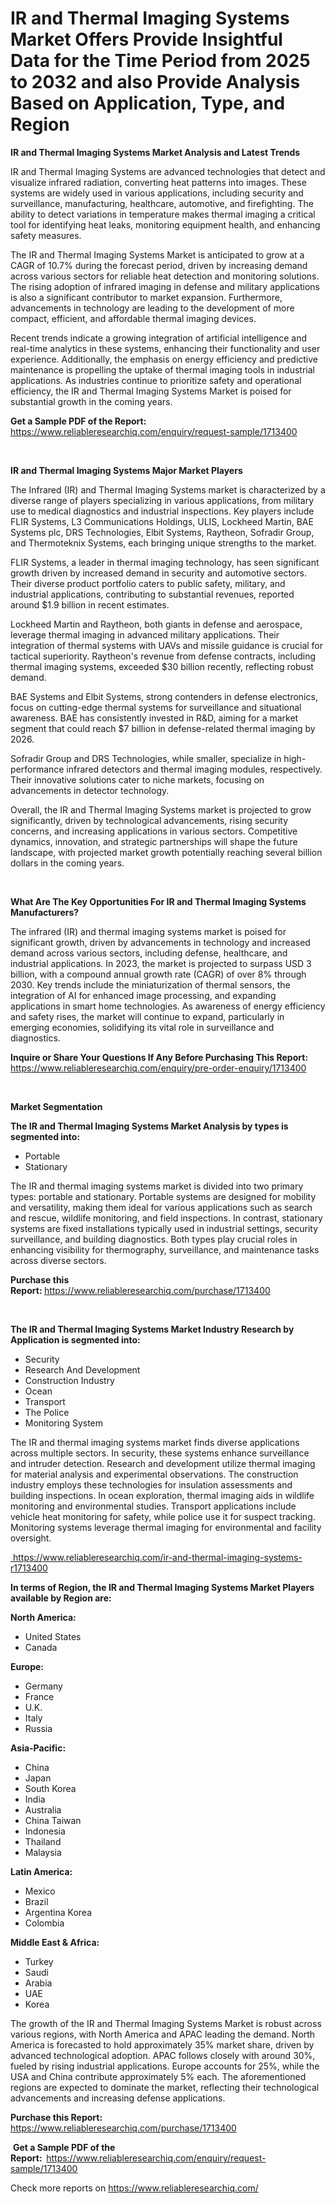 <p><h1>IR and Thermal Imaging Systems Market Offers Provide Insightful Data for the Time Period from 2025 to 2032 and also Provide Analysis Based on Application, Type, and Region</h1></p><p><strong>IR and Thermal Imaging Systems Market Analysis and Latest Trends</strong></p>
<p><p>IR and Thermal Imaging Systems are advanced technologies that detect and visualize infrared radiation, converting heat patterns into images. These systems are widely used in various applications, including security and surveillance, manufacturing, healthcare, automotive, and firefighting. The ability to detect variations in temperature makes thermal imaging a critical tool for identifying heat leaks, monitoring equipment health, and enhancing safety measures.</p><p>The IR and Thermal Imaging Systems Market is anticipated to grow at a CAGR of 10.7% during the forecast period, driven by increasing demand across various sectors for reliable heat detection and monitoring solutions. The rising adoption of infrared imaging in defense and military applications is also a significant contributor to market expansion. Furthermore, advancements in technology are leading to the development of more compact, efficient, and affordable thermal imaging devices. </p><p>Recent trends indicate a growing integration of artificial intelligence and real-time analytics in these systems, enhancing their functionality and user experience. Additionally, the emphasis on energy efficiency and predictive maintenance is propelling the uptake of thermal imaging tools in industrial applications. As industries continue to prioritize safety and operational efficiency, the IR and Thermal Imaging Systems Market is poised for substantial growth in the coming years.</p></p>
<p><strong>Get a Sample PDF of the Report:&nbsp;</strong> <a href="https://www.reliableresearchiq.com/enquiry/request-sample/1713400?utm_campaign=1117&utm_medium=2&utm_source=Github&utm_content=ia&utm_term=11012025&utm_id=ir-and-thermal-imaging-systems">https://www.reliableresearchiq.com/enquiry/request-sample/1713400</a></p>
<p>&nbsp;</p>
<p><strong>IR and Thermal Imaging Systems Major Market Players</strong></p>
<p><p>The Infrared (IR) and Thermal Imaging Systems market is characterized by a diverse range of players specializing in various applications, from military use to medical diagnostics and industrial inspections. Key players include FLIR Systems, L3 Communications Holdings, ULIS, Lockheed Martin, BAE Systems plc, DRS Technologies, Elbit Systems, Raytheon, Sofradir Group, and Thermoteknix Systems, each bringing unique strengths to the market.</p><p>FLIR Systems, a leader in thermal imaging technology, has seen significant growth driven by increased demand in security and automotive sectors. Their diverse product portfolio caters to public safety, military, and industrial applications, contributing to substantial revenues, reported around $1.9 billion in recent estimates.</p><p>Lockheed Martin and Raytheon, both giants in defense and aerospace, leverage thermal imaging in advanced military applications. Their integration of thermal systems with UAVs and missile guidance is crucial for tactical superiority. Raytheon's revenue from defense contracts, including thermal imaging systems, exceeded $30 billion recently, reflecting robust demand.</p><p>BAE Systems and Elbit Systems, strong contenders in defense electronics, focus on cutting-edge thermal systems for surveillance and situational awareness. BAE has consistently invested in R&D, aiming for a market segment that could reach $7 billion in defense-related thermal imaging by 2026.</p><p>Sofradir Group and DRS Technologies, while smaller, specialize in high-performance infrared detectors and thermal imaging modules, respectively. Their innovative solutions cater to niche markets, focusing on advancements in detector technology.</p><p>Overall, the IR and Thermal Imaging Systems market is projected to grow significantly, driven by technological advancements, rising security concerns, and increasing applications in various sectors. Competitive dynamics, innovation, and strategic partnerships will shape the future landscape, with projected market growth potentially reaching several billion dollars in the coming years.</p></p>
<p>&nbsp;</p>
<p><strong>What Are The Key Opportunities For IR and Thermal Imaging Systems Manufacturers?</strong></p>
<p><p>The infrared (IR) and thermal imaging systems market is poised for significant growth, driven by advancements in technology and increased demand across various sectors, including defense, healthcare, and industrial applications. In 2023, the market is projected to surpass USD 3 billion, with a compound annual growth rate (CAGR) of over 8% through 2030. Key trends include the miniaturization of thermal sensors, the integration of AI for enhanced image processing, and expanding applications in smart home technologies. As awareness of energy efficiency and safety rises, the market will continue to expand, particularly in emerging economies, solidifying its vital role in surveillance and diagnostics.</p></p>
<p><strong>Inquire or Share Your Questions If Any Before Purchasing This Report:</strong> <a href="https://www.reliableresearchiq.com/enquiry/pre-order-enquiry/1713400?utm_campaign=1117&utm_medium=2&utm_source=Github&utm_content=ia&utm_term=11012025&utm_id=ir-and-thermal-imaging-systems">https://www.reliableresearchiq.com/enquiry/pre-order-enquiry/1713400</a></p>
<p>&nbsp;</p>
<p><strong>Market Segmentation</strong></p>
<p><strong>The IR and Thermal Imaging Systems Market Analysis by types is segmented into:</strong></p>
<p><ul><li>Portable</li><li>Stationary</li></ul></p>
<p><p>The IR and thermal imaging systems market is divided into two primary types: portable and stationary. Portable systems are designed for mobility and versatility, making them ideal for various applications such as search and rescue, wildlife monitoring, and field inspections. In contrast, stationary systems are fixed installations typically used in industrial settings, security surveillance, and building diagnostics. Both types play crucial roles in enhancing visibility for thermography, surveillance, and maintenance tasks across diverse sectors.</p></p>
<p><strong>Purchase this Report:&nbsp;</strong><a href="https://www.reliableresearchiq.com/purchase/1713400?utm_campaign=1117&utm_medium=2&utm_source=Github&utm_content=ia&utm_term=11012025&utm_id=ir-and-thermal-imaging-systems">https://www.reliableresearchiq.com/purchase/1713400</a></p>
<p>&nbsp;</p>
<p><strong>The IR and Thermal Imaging Systems Market Industry Research by Application is segmented into:</strong></p>
<p><ul><li>Security</li><li>Research And Development</li><li>Construction Industry</li><li>Ocean</li><li>Transport</li><li>The Police</li><li>Monitoring System</li></ul></p>
<p><p>The IR and thermal imaging systems market finds diverse applications across multiple sectors. In security, these systems enhance surveillance and intruder detection. Research and development utilize thermal imaging for material analysis and experimental observations. The construction industry employs these technologies for insulation assessments and building inspections. In ocean exploration, thermal imaging aids in wildlife monitoring and environmental studies. Transport applications include vehicle heat monitoring for safety, while police use it for suspect tracking. Monitoring systems leverage thermal imaging for environmental and facility oversight.</p></p>
<p><a href="https://www.reliableresearchiq.com/ir-and-thermal-imaging-systems-r1713400?utm_campaign=1117&utm_medium=2&utm_source=Github&utm_content=ia&utm_term=11012025&utm_id=ir-and-thermal-imaging-systems">&nbsp;https://www.reliableresearchiq.com/ir-and-thermal-imaging-systems-r1713400</a></p>
<p><strong>In terms of Region, the IR and Thermal Imaging Systems Market Players available by Region are:</strong></p>
<p>
    <p> <strong> North America: </strong>
        <ul>
            <li>United States</li>
            <li>Canada</li>
        </ul>
        </p> 
    <p> <strong> Europe: </strong>
        <ul>
            <li>Germany</li>
            <li>France</li>
            <li>U.K.</li>
            <li>Italy</li>
            <li>Russia</li>
        </ul>
        </p> 
    <p> <strong> Asia-Pacific: </strong>
        <ul>
            <li>China</li>
            <li>Japan</li>
            <li>South Korea</li>
            <li>India</li>
            <li>Australia</li>
            <li>China Taiwan</li>
            <li>Indonesia</li>
            <li>Thailand</li>
            <li>Malaysia</li>
        </ul>
        </p> 
    <p> <strong> Latin America: </strong>
        <ul>
            <li>Mexico</li>
            <li>Brazil</li>
            <li>Argentina Korea</li>
            <li>Colombia</li>
        </ul>
        </p> 
    <p> <strong> Middle East & Africa: </strong>
        <ul>
            <li>Turkey</li>
            <li>Saudi</li>
            <li>Arabia</li>
            <li>UAE</li>
            <li>Korea</li>
        </ul>
    </p>
    </p>
<p><p>The growth of the IR and Thermal Imaging Systems Market is robust across various regions, with North America and APAC leading the demand. North America is forecasted to hold approximately 35% market share, driven by advanced technological adoption. APAC follows closely with around 30%, fueled by rising industrial applications. Europe accounts for 25%, while the USA and China contribute approximately 5% each. The aforementioned regions are expected to dominate the market, reflecting their technological advancements and increasing defense applications.</p></p>
<p><strong>Purchase this Report: </strong><a href="https://www.reliableresearchiq.com/purchase/1713400?utm_campaign=1117&utm_medium=2&utm_source=Github&utm_content=ia&utm_term=11012025&utm_id=ir-and-thermal-imaging-systems">https://www.reliableresearchiq.com/purchase/1713400</a></p>
<p>&nbsp;<strong>Get a Sample PDF of the Report:&nbsp;&nbsp;</strong><a href="https://www.reliableresearchiq.com/enquiry/request-sample/1713400?utm_campaign=1117&utm_medium=2&utm_source=Github&utm_content=ia&utm_term=11012025&utm_id=ir-and-thermal-imaging-systems">https://www.reliableresearchiq.com/enquiry/request-sample/1713400</a></p>
<p><strong></strong></p>
<p>Check more reports on <a href="https://www.reliableresearchiq.com/?utm_campaign=1117&utm_medium=2&utm_source=Github&utm_content=ia&utm_term=11012025&utm_id=ir-and-thermal-imaging-systems">https://www.reliableresearchiq.com/</a></p>